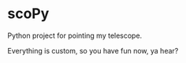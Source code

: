 # scoPy
Python project for pointing my telescope.

Everything is custom, so you have fun now, ya hear?